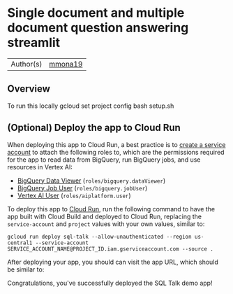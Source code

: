 # Single document and multiple document question answering streamlit

|           |                                                     |
| --------- | --------------------------------------------------- |
| Author(s) | [mmona19](https://github.com/mmona19) |

## Overview

To run this locally
gcloud set project config <project id>
bash setup.sh




## (Optional) Deploy the app to Cloud Run

When deploying this app to Cloud Run, a best practice is to [create a service
account](https://cloud.google.com/iam/docs/service-accounts-create) to attach
the following roles to, which are the permissions required for the app to read
data from BigQuery, run BigQuery jobs, and use resources in Vertex AI:

- [BigQuery Data Viewer](https://cloud.google.com/bigquery/docs/access-control#bigquery.dataViewer) (`roles/bigquery.dataViewer`)
- [BigQuery Job User](https://cloud.google.com/bigquery/docs/access-control#bigquery.jobUser) (`roles/bigquery.jobUser`)
- [Vertex AI User](https://cloud.google.com/vertex-ai/docs/general/access-control#aiplatform.user) (`roles/aiplatform.user`)

To deploy this app to
[Cloud Run](https://cloud.google.com/run/docs/deploying-source-code), run the
following command to have the app built with Cloud Build and deployed to Cloud
Run, replacing the `service-account` and `project` values with your own values,
similar to:

```shell
gcloud run deploy sql-talk --allow-unauthenticated --region us-central1 --service-account SERVICE_ACCOUNT_NAME@PROJECT_ID.iam.gserviceaccount.com --source .
```

After deploying your app, you should can visit the app URL, which should be
similar to:



Congratulations, you've successfully deployed the SQL Talk demo app!
